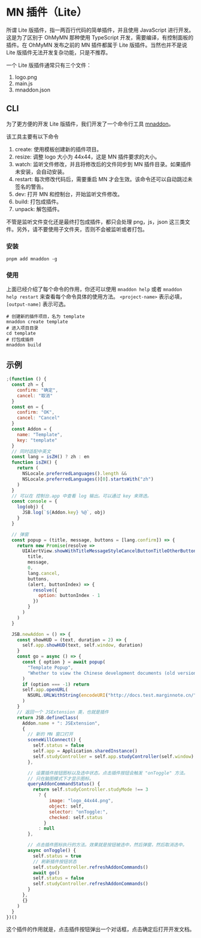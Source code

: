 # MN 插件（Lite）

所谓 Lite 版插件，指一两百行代码的简单插件，并且使用 JavaScript 进行开发。这是为了区别于 OhMyMN 那种使用 TypeScript 开发，需要编译，有控制面板的插件。在 OhMyMN 发布之前的 MN 插件都属于 Lite 版插件。当然也并不是说 Lite 版插件无法开发复杂功能，只是不推荐。

一个 Lite 版插件通常只有三个文件：
1. logo.png
2. main.js
3. mnaddon.json

## CLI
为了更方便的开发 Lite 版插件，我们开发了一个命令行工具 [mnaddon](https://www.npmjs.com/package/mnaddon)。

该工具主要有以下命令
1. create: 使用模板创建新的插件项目。
2. resize: 调整 logo 大小为 44x44，这是 MN 插件要求的大小。
3. watch: 监听文件修改，并且将修改后的文件同步到 MN 插件目录。如果插件未安装，会自动安装。
4. restart: 每次修改代码后，需要重启 MN 才会生效。该命令还可以自动跳过未签名的警告。
5. dev: 打开 MN 和控制台，开始监听文件修改。
6. build: 打包成插件。
6. unpack: 解包插件。

不管是监听文件变化还是最终打包成插件，都只会处理 png，js，json 这三类文件。另外，请不要使用子文件夹，否则不会被监听或者打包。

### 安装
```shell
pnpm add mnaddon -g
```

### 使用
上面已经介绍了每个命令的作用，你还可以使用 `mnaddon help` 或者 `mnaddon help restart` 来查看每个命令具体的使用方法。 `<project-name>` 表示必填，`[output-name]` 表示可选。

```shell
# 创建新的插件项目，名为 template
mnaddon create template
# 进入项目目录
cd template
# 打包成插件
mnaddon build
```

## 示例

```js
;(function () {
  const zh = {
    confirm: "确定",
    cancel: "取消"
  }
  const en = {
    confirm: "OK",
    cancel: "Cancel"
  }
  const Addon = {
    name: "Template",
    key: "template"
  }
  // 同时适配中英文
  const lang = isZH() ? zh : en
  function isZH() {
    return (
      NSLocale.preferredLanguages().length &&
      NSLocale.preferredLanguages()[0].startsWith("zh")
    )
  }
  // 可以在 控制台.app 中查看 log 输出。可以通过 key 来筛选。
  const console = {
    log(obj) {
      JSB.log(`${Addon.key} %@`, obj)
    }
  }

  // 弹窗
  const popup = (title, message, buttons = [lang.confirm]) => {
    return new Promise(resolve =>
      UIAlertView.showWithTitleMessageStyleCancelButtonTitleOtherButtonTitlesTapBlock(
        title,
        message,
        0,
        lang.cancel,
        buttons,
        (alert, buttonIndex) => {
          resolve({
            option: buttonIndex - 1
          })
        }
      )
    )
  }

  JSB.newAddon = () => {
    const showHUD = (text, duration = 2) => {
      self.app.showHUD(text, self.window, duration)
    }
    const go = async () => {
      const { option } = await popup(
        "Template Popup",
        "Whether to view the Chinese development documents (old version, new version is not updated)?"
      )
      if (option === -1) return
      self.app.openURL(
        NSURL.URLWithString(encodeURI("http://docs.test.marginnote.cn/"))
      )
    }
    // 返回一个 JSExtension 类，也就是插件
    return JSB.defineClass(
      Addon.name + ": JSExtension",
      {
        // 新的 MN 窗口打开
        sceneWillConnect() {
          self.status = false
          self.app = Application.sharedInstance()
          self.studyController = self.app.studyController(self.window)
        },

        // 设置插件按钮图标以及选中状态。点击插件按钮会触发 "onToggle" 方法。
        // 只在脑图模式下才显示图标。
        queryAddonCommandStatus() {
          return self.studyController.studyMode !== 3
            ? {
                image: "logo_44x44.png",
                object: self,
                selector: "onToggle:",
                checked: self.status
              }
            : null
        },

        // 点击插件图标执行的方法。效果就是按钮被选中，然后弹窗，然后取消选中。
        async onToggle() {
          self.status = true
          // 刷新插件按钮状态
          self.studyController.refreshAddonCommands()
          await go()
          self.status = false
          self.studyController.refreshAddonCommands()
        }
      },
      {}
    )
  }
})()
```
这个插件的作用就是，点击插件按钮弹出一个对话框，点击确定后打开开发文档。